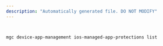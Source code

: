 ```yaml
---
description: "Automatically generated file. DO NOT MODIFY"
---
```


```bash


mgc device-app-management ios-managed-app-protections list

```